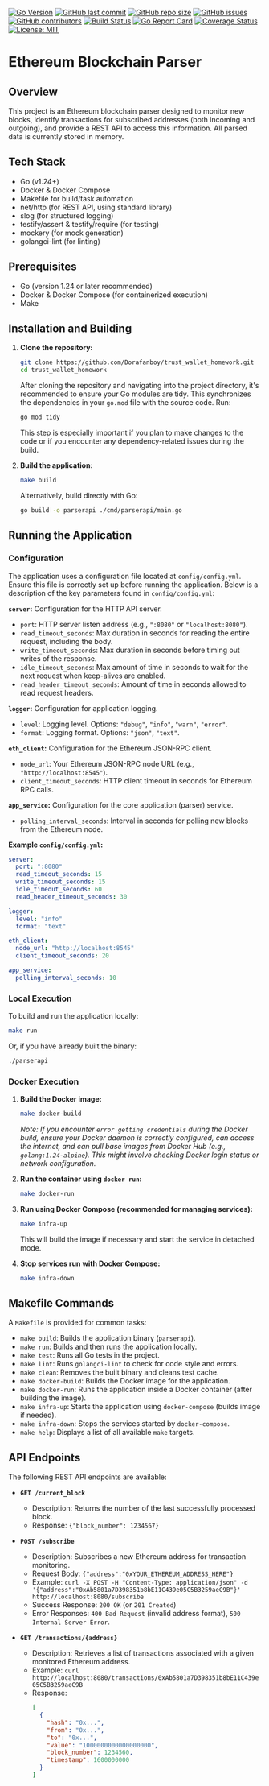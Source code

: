 [![Go Version](https://img.shields.io/badge/Go-1.24%2B-blue.svg)](https://golang.org/)
[![GitHub last commit](https://img.shields.io/github/last-commit/Dorafanboy/trust_wallet_homework.svg)](https://github.com/Dorafanboy/trust_wallet_homework/commits/main)
[![GitHub repo size](https://img.shields.io/github/repo-size/Dorafanboy/trust_wallet_homework.svg)](https://github.com/Dorafanboy/trust_wallet_homework)
[![GitHub issues](https://img.shields.io/github/issues/Dorafanboy/trust_wallet_homework.svg)](https://github.com/Dorafanboy/trust_wallet_homework/issues)
[![GitHub contributors](https://img.shields.io/github/contributors/Dorafanboy/trust_wallet_homework.svg)](https://github.com/Dorafanboy/trust_wallet_homework/graphs/contributors)
[![Build Status](https://img.shields.io/badge/Build-Passing-brightgreen.svg)](#) <!-- Replace with CI build status badge if available, e.g., GitHub Actions -->
[![Go Report Card](https://goreportcard.com/badge/github.com/dorafanboy/trust_wallet_homework)](https://goreportcard.com/report/github.com/dorafanboy/trust_wallet_homework)
[![Coverage Status](https://coveralls.io/repos/github/Dorafanboy/trust_wallet_homework/badge.svg?branch=main)](https://coveralls.io/github/Dorafanboy/trust_wallet_homework?branch=main)
[![License: MIT](https://img.shields.io/badge/License-MIT-yellow.svg)](https://opensource.org/licenses/MIT)

# Ethereum Blockchain Parser

## Overview

This project is an Ethereum blockchain parser designed to monitor new blocks, identify transactions for subscribed addresses (both incoming and outgoing), and provide a REST API to access this information. All parsed data is currently stored in memory.

## Tech Stack

- Go (v1.24+)
- Docker & Docker Compose
- Makefile for build/task automation
- net/http (for REST API, using standard library)
- slog (for structured logging)
- testify/assert & testify/require (for testing)
- mockery (for mock generation)
- golangci-lint (for linting)

## Prerequisites

- Go (version 1.24 or later recommended)
- Docker & Docker Compose (for containerized execution)
- Make

## Installation and Building

1.  **Clone the repository:**
    ```bash
    git clone https://github.com/Dorafanboy/trust_wallet_homework.git
    cd trust_wallet_homework
    ```

    After cloning the repository and navigating into the project directory, it's recommended to ensure your Go modules are tidy. This synchronizes the dependencies in your `go.mod` file with the source code. Run:
    ```bash
    go mod tidy
    ```
    This step is especially important if you plan to make changes to the code or if you encounter any dependency-related issues during the build.

2.  **Build the application:**
    ```bash
    make build
    ```
    Alternatively, build directly with Go:
    ```bash
    go build -o parserapi ./cmd/parserapi/main.go
    ```

## Running the Application

### Configuration

The application uses a configuration file located at `config/config.yml`. Ensure this file is correctly set up before running the application. Below is a description of the key parameters found in `config/config.yml`:

**`server`:** Configuration for the HTTP API server.
-   `port`: HTTP server listen address (e.g., `":8080"` or `"localhost:8080"`).
-   `read_timeout_seconds`: Max duration in seconds for reading the entire request, including the body.
-   `write_timeout_seconds`: Max duration in seconds before timing out writes of the response.
-   `idle_timeout_seconds`: Max amount of time in seconds to wait for the next request when keep-alives are enabled.
-   `read_header_timeout_seconds`: Amount of time in seconds allowed to read request headers.

**`logger`:** Configuration for application logging.
-   `level`: Logging level. Options: `"debug"`, `"info"`, `"warn"`, `"error"`.
-   `format`: Logging format. Options: `"json"`, `"text"`.

**`eth_client`:** Configuration for the Ethereum JSON-RPC client.
-   `node_url`: Your Ethereum JSON-RPC node URL (e.g., `"http://localhost:8545"`).
-   `client_timeout_seconds`: HTTP client timeout in seconds for Ethereum RPC calls.

**`app_service`:** Configuration for the core application (parser) service.
-   `polling_interval_seconds`: Interval in seconds for polling new blocks from the Ethereum node.

**Example `config/config.yml`:**
```yaml
server:
  port: ":8080"
  read_timeout_seconds: 15
  write_timeout_seconds: 15
  idle_timeout_seconds: 60
  read_header_timeout_seconds: 30

logger:
  level: "info"
  format: "text"

eth_client:
  node_url: "http://localhost:8545"
  client_timeout_seconds: 20

app_service:
  polling_interval_seconds: 10
```

### Local Execution

To build and run the application locally:
```bash
make run
```
Or, if you have already built the binary:
```bash
./parserapi
```

### Docker Execution

1.  **Build the Docker image:**
    ```bash
    make docker-build
    ```
    *Note: If you encounter `error getting credentials` during the Docker build, ensure your Docker daemon is correctly configured, can access the internet, and can pull base images from Docker Hub (e.g., `golang:1.24-alpine`). This might involve checking Docker login status or network configuration.*

2.  **Run the container using `docker run`:**
    ```bash
    make docker-run
    ```

3.  **Run using Docker Compose (recommended for managing services):**
    ```bash
    make infra-up
    ```
    This will build the image if necessary and start the service in detached mode.

4.  **Stop services run with Docker Compose:**
    ```bash
    make infra-down
    ```

## Makefile Commands

A `Makefile` is provided for common tasks:

-   `make build`: Builds the application binary (`parserapi`).
-   `make run`: Builds and then runs the application locally.
-   `make test`: Runs all Go tests in the project.
-   `make lint`: Runs `golangci-lint` to check for code style and errors.
-   `make clean`: Removes the built binary and cleans test cache.
-   `make docker-build`: Builds the Docker image for the application.
-   `make docker-run`: Runs the application inside a Docker container (after building the image).
-   `make infra-up`: Starts the application using `docker-compose` (builds image if needed).
-   `make infra-down`: Stops the services started by `docker-compose`.
-   `make help`: Displays a list of all available `make` targets.

## API Endpoints

The following REST API endpoints are available:

-   **`GET /current_block`**
    -   Description: Returns the number of the last successfully processed block.
    -   Response: `{"block_number": 1234567}`

-   **`POST /subscribe`**
    -   Description: Subscribes a new Ethereum address for transaction monitoring.
    -   Request Body: `{"address":"0xYOUR_ETHEREUM_ADDRESS_HERE"}`
    -   Example: `curl -X POST -H "Content-Type: application/json" -d '{"address":"0xAb5801a7D398351b8bE11C439e05C5B3259aeC9B"}' http://localhost:8080/subscribe`
    -   Success Response: `200 OK` (or `201 Created`)
    -   Error Responses: `400 Bad Request` (invalid address format), `500 Internal Server Error`.

-   **`GET /transactions/{address}`**
    -   Description: Retrieves a list of transactions associated with a given monitored Ethereum address.
    -   Example: `curl http://localhost:8080/transactions/0xAb5801a7D398351b8bE11C439e05C5B3259aeC9B`
    -   Response: 
        ```json
        [
          {
            "hash": "0x...",
            "from": "0x...",
            "to": "0x...",
            "value": "1000000000000000000",
            "block_number": 1234560,
            "timestamp": 1600000000
          }
        ]
        ```
